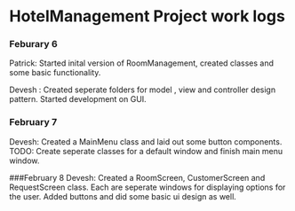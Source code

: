 # HotelManagement Project work logs


### Feburary 6

Patrick: Started inital version of RoomManagement, created classes and some basic functionality.


Devesh : Created seperate folders for model , view and controller design pattern. Started development on GUI.

### February 7
Devesh: Created a MainMenu class and laid out some button components. TODO: Create seperate classes for a default window and finish main menu window.

###February 8
Devesh: Created a RoomScreen, CustomerScreen and RequestScreen class. Each are seperate windows for displaying options for the user. Added buttons and did some basic ui design as well.
